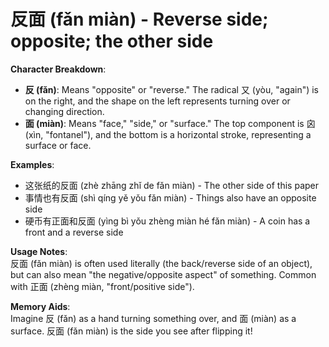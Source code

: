 # **反面 (fǎn miàn) - Reverse side; opposite; the other side**

**Character Breakdown**:  
- **反 (fǎn)**: Means "opposite" or "reverse." The radical 又 (yòu, "again") is on the right, and the shape on the left represents turning over or changing direction.  
- **面 (miàn)**: Means "face," "side," or "surface." The top component is 囟 (xìn, "fontanel"), and the bottom is a horizontal stroke, representing a surface or face.

**Examples**:  
- 这张纸的反面 (zhè zhāng zhǐ de fǎn miàn) - The other side of this paper  
- 事情也有反面 (shì qíng yě yǒu fǎn miàn) - Things also have an opposite side  
- 硬币有正面和反面 (yìng bì yǒu zhèng miàn hé fǎn miàn) - A coin has a front and a reverse side

**Usage Notes**:  
反面 (fǎn miàn) is often used literally (the back/reverse side of an object), but can also mean "the negative/opposite aspect" of something. Common with 正面 (zhèng miàn, "front/positive side").

**Memory Aids**:  
Imagine 反 (fǎn) as a hand turning something over, and 面 (miàn) as a surface. 反面 (fǎn miàn) is the side you see after flipping it!